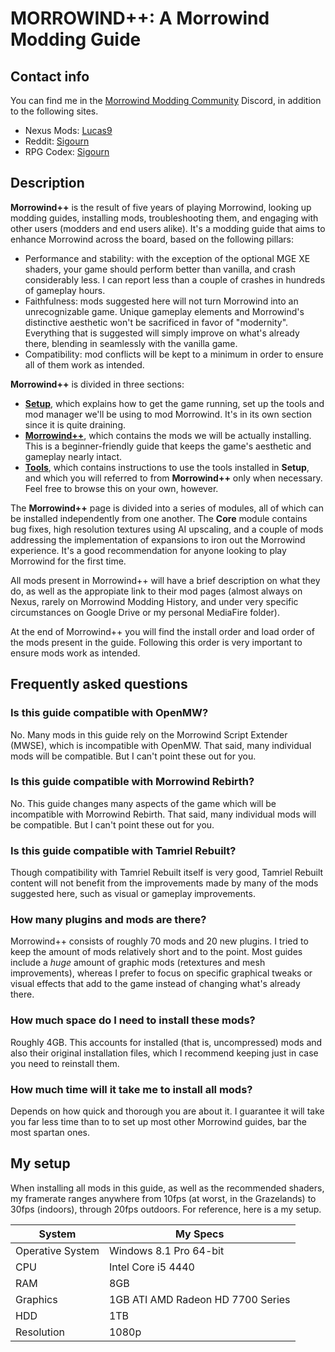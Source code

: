# MORROWIND++: A Morrowind Modding Guide

## Contact info

You can find me in the [Morrowind Modding Community](https://discord.me/mwmods) Discord, in addition to the following sites.

- Nexus Mods: [Lucas9](https://www.nexusmods.com/morrowind/users/14600469)
- Reddit: [Sigourn](https://www.reddit.com/user/Sigourn)
- RPG Codex: [Sigourn](https://rpgcodex.net/forums/index.php?members/sigourn.21476/)

## Description

**Morrowind++** is the result of five years of playing Morrowind, looking up modding guides, installing mods, troubleshooting them, and engaging with other users (modders and end users alike). It's a modding guide that aims to enhance Morrowind across the board, based on the following pillars:

- Performance and stability: with the exception of the optional MGE XE shaders, your game should perform better than vanilla, and crash considerably less. I can report less than a couple of crashes in hundreds of gameplay hours.
- Faithfulness: mods suggested here will not turn Morrowind into an unrecognizable game. Unique gameplay elements and Morrowind's distinctive aesthetic won't be sacrificed in favor of "modernity". Everything that is suggested will simply improve on what's already there, blending in seamlessly with the vanilla game.
- Compatibility: mod conflicts will be kept to a minimum in order to ensure all of them work as intended.

**Morrowind++** is divided in three sections:

- [**Setup**](https://github.com/Sigourn/morrowind-improved/blob/master/setup.md#setup), which explains how to get the game running, set up the tools and mod manager we'll be using to mod Morrowind. It's in its own section since it is quite draining.
- [**Morrowind++**](https://github.com/Sigourn/morrowind-improved/blob/master/mw++.md#morrowind), which contains the mods we will be actually installing. This is a beginner-friendly guide that keeps the game's aesthetic and gameplay nearly intact.
- [**Tools**](https://github.com/Sigourn/morrowind-improved/blob/master/mwtools.md#tools), which contains instructions to use the tools installed in **Setup**, and which you will referred to from **Morrowind++** only when necessary. Feel free to browse this on your own, however.

The **Morrowind++** page is divided into a series of modules, all of which can be installed independently from one another. The **Core** module contains bug fixes, high resolution textures using AI upscaling, and a couple of mods addressing the implementation of expansions to iron out the Morrowind experience. It's a good recommendation for anyone looking to play Morrowind for the first time.

All mods present in Morrowind++ will have a brief description on what they do, as well as the appropiate link to their mod pages (almost always on Nexus, rarely on Morrowind Modding History, and under very specific circumstances on Google Drive or my personal MediaFire folder).

At the end of Morrowind++ you will find the install order and load order of the mods present in the guide. Following this order is very important to ensure mods work as intended.

## Frequently asked questions

### Is this guide compatible with OpenMW?

No. Many mods in this guide rely on the Morrowind Script Extender (MWSE), which is incompatible with OpenMW. That said, many individual mods will be compatible. But I can't point these out for you.

### Is this guide compatible with Morrowind Rebirth?

No. This guide changes many aspects of the game which will be incompatible with Morrowind Rebirth. That said, many individual mods will be compatible. But I can't point these out for you.

### Is this guide compatible with Tamriel Rebuilt?

Though compatibility with Tamriel Rebuilt itself is very good, Tamriel Rebuilt content will not benefit from the improvements made by many of the mods suggested here, such as visual or gameplay improvements.

### How many plugins and mods are there?

Morrowind++ consists of roughly 70 mods and 20 new plugins. I tried to keep the amount of mods relatively short and to the point. Most guides include a *huge* amount of graphic mods (retextures and mesh improvements), whereas I prefer to focus on specific graphical tweaks or visual effects that add to the game instead of changing what's already there.

### How much space do I need to install these mods?

Roughly 4GB. This accounts for installed (that is, uncompressed) mods and also their original installation files, which I recommend keeping just in case you need to reinstall them.

### How much time will it take me to install all mods?

Depends on how quick and thorough you are about it. I guarantee it will take you far less time than to to set up most other Morrowind guides, bar the most spartan ones.

## My setup

When installing all mods in this guide, as well as the recommended shaders, my framerate ranges anywhere from 10fps (at worst, in the Grazelands) to 30fps (indoors), through 20fps outdoors. For reference, here is a my setup.

System | My Specs
------------ | -------------
Operative System | Windows 8.1 Pro 64-bit
CPU | Intel Core i5 4440
RAM | 8GB
Graphics | 1GB ATI AMD Radeon HD 7700 Series
HDD | 1TB
Resolution | 1080p
